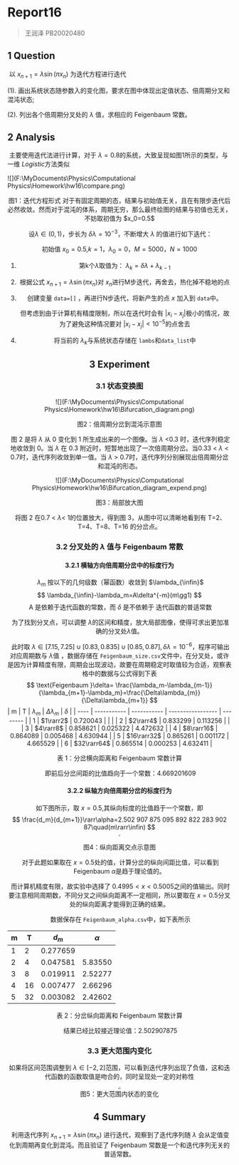 # Report16

> 王润泽 PB20020480

## 1 Question

​	以 $x_{n+1}=\lambda\sin(\pi x_n)$ 为迭代方程进行迭代

(1). 画出系统状态随参数入的变化图，要求在图中体现出定值状态、倍周期分叉和混沌状态;

(2). 列出各个倍周期分叉处的 $\lambda$ 值，求相应的 Feigenbaum 常数。

## 2 Analysis

​	主要使用迭代法进行计算，对于 $\lambda=0.8$的系统，大致呈现如图1所示的类型，与一维 $Logistic$方法类似

![](F:\MyDocuments\Physics\Computational Physics\Homework\hw16\compare.png)
<center> 图1：迭代方程形式
对于有固定周期的态，结果与初始值无关，且在有限步迭代后必然收敛。然而对于混沌的体系，周期无穷，那么最终绘图的结果与初值也无关，不妨取初值为 $x_0=0.5$

​	设$\lambda\in(0,1)$，步长为 $\delta\lambda=10^{-3}$，不断增大 $\lambda$ 的值进行如下迭代：

初始值 $x_0=0.5$,$k=1$，$\lambda_0=0$，$M=5000$，$N=1000$

1. 第k个$\lambda$取值为： $\lambda_k=\delta\lambda+\lambda_{k-1}$

2. 根据公式 $x_{n+1}=\lambda\sin(\pi x_n)$对 $x_n$进行M步迭代，再舍去，热化掉不稳地的点

3. 创建变量 `data=[]` ，再进行N步迭代，将新产生的点 $x$ 加入到 `data`中。

   但考虑到由于计算机有精度限制，所以在迭代时会有 $|x_i-x_j|$极小的情况，故为了避免这种情况要对 $|x_i-x_j|<10^{-5}$的点舍去 

4. 将当前的 $\lambda_k$与系统状态存储在 `lambs`和`data_list`中

## 3 Experiment

### 3.1 状态变换图

![](F:\MyDocuments\Physics\Computational Physics\Homework\hw16\Bifurcation_diagram.png)
<center> 图2：倍周期分岔到混沌示意图

​	图 2 是将 $\lambda$ 从 0 变化到 1 所生成出来的一个图像。当 $\lambda$ <0.3 时，迭代序列稳定地收敛到 0。当 $\lambda$ 在 0.3 附近时，短暂地出现了一次倍周期分岔。当0.33 < $\lambda$ < 0.7时，迭代序列收敛到单一值。当 $\lambda$ > 0.7时，迭代序列分别展现出倍周期分岔和混沌的形态。

![](F:\MyDocuments\Physics\Computational Physics\Homework\hw16\Bifurcation_diagram_expend.png)
<center> 图3：局部放大图

​	将图 2 在0.7 <  $\lambda$< 1的位置放大，得到图 3，从图中可以清晰地看到有 T=2、 T=4、T=8、T=16 的分岔点。

### 3.2 分叉处的 $\lambda$ 值与 Feigenbaum 常数

#### 3.2.1 横轴方向倍周期分岔中的标度行为

​	$\lambda_m$ 按以下的几何级数（幂函数）收敛到 $\lambda_{\infin}$
$$
\lambda_{\infin}-\lambda_m=A\delta^{-m}(m\gg1)
$$
​	A 是依赖于迭代函数的常数，而 $\delta$ 是不依赖于 迭代函数的普适常数	

​	为了找到分叉点，可以调整 $\lambda$的区间和精度，放大局部图像，使得可求出更加准确的分叉处$\lambda$值。

​	此时取 $\lambda\in[7.15,7.25]\cup[0.83,0.835]\cup[0.85,0.87],\delta\lambda=10^{-6}$，程序可输出对应周期数与 $\lambda$值 ，数据存储在 `Feigenbaum_size.csv`文件中，在分叉处，或许是因为计算精度有限，周期会出现波动，故要在周期稳定时取值较为合适，观察表格中的数据与公式得到下表 
$$
\text{Feigenbaum }\delta= \frac{\lambda_m-\lambda_{m-1}}{\lambda_{m+1}-\lambda_m}=\frac{\Delta\lambda_{m}}{\Delta\lambda_{m+1}}
$$
| m    | T           | $\lambda_m$ | $\Delta\lambda_m$ | $\delta$ |
| ---- | ----------- | ----------- | ----------------- | -------- |
| 1    | $1\rarr2$   | 0.720043    |                   |          |
| 2    | $2\rarr4$   | 0.833299    | 0.113256          |          |
| 3    | $4\rarr8$   | 0.858621    | 0.025322          | 4.472632 |
| 4    | $8\rarr16$  | 0.864089    | 0.005468          | 4.630944 |
| 5    | $16\rarr32$ | 0.865261    | 0.001172          | 4.665529 |
| 6    | $32\rarr64$ | 0.865514    | 0.000253          | 4.632411 |
<center>  表 1：分岔横向距离和 Feigenbaum 常数计算

​	即前后分岔间距的比值趋向于一个常数：$4.669 201 609$

#### 3.2.2 纵轴方向倍周期分岔的标度行为

如下图所示，取 $x=0.5$,其纵向标度的比值趋于一个常数，即
$$
\frac{d_m}{d_{m+1}}\rarr\alpha=2.502 907 875 095 892 822 283 902 87\quad(m\rarr\infin)
$$
<img src="F:\MyDocuments\Physics\Computational Physics\Homework\hw16\mid.png" style="zoom: 25%;" />
<center> 图4：纵向距离交点示意图

​	对于此题如果取在 $x=0.5$处的值，计算分岔的纵向间距比值，可以看到Feigenbaum $\alpha$是趋于理论值的。

​	而计算机精度有限，故实验中选择了 $0.4995<x<0.5005$之间的值输出。同时要注意相同周期数，不同分叉之间纵向距离不一定相同，所以要取在 $x=0.5$分叉处的纵向距离才能得到正确的结果。

​	数据保存在 `Feigenbaum_alpha.csv`中，如下表所示




| m    | T    | $d_m$    | $\alpha$ |
| ---- | ---- | -------- | -------- |
| 1    | 2    | 0.277659 |          |
| 2    | 4    | 0.047581 | 5.83550  |
| 3    | 8    | 0.019911 | 2.52277  |
| 4    | 16   | 0.007477 | 2.66296  |
| 5    | 32   | 0.003082 | 2.42602  |
<center>  表 2：分岔纵向距离和 Feigenbaum 常数计算

​	结果已经比较接近理论值：$2.502 907 875$

### 3.3 更大范围内变化

如果将区间范围调整到 $\lambda\in[-2,2]$范围，可以看到迭代序列出现了负值，这和迭代函数的函数取值是吻合的，同时呈现处一定的对称性

<img src="F:\MyDocuments\Physics\Computational Physics\Homework\hw16\Bifurcation_diagram_big_scale.png" style="zoom: 33%;" />

<center> 图5：更大范围内状态的变化

## 4 Summary

​	利用迭代序列 $x_{n+1}=\lambda\sin(\pi x_n)$ 进行迭代，观察到了迭代序列随 $\lambda$ 会从定值变化到周期再变化到混沌。而且验证了 Feigenbaum 常数是一个和迭代序列无关的普适常数。
